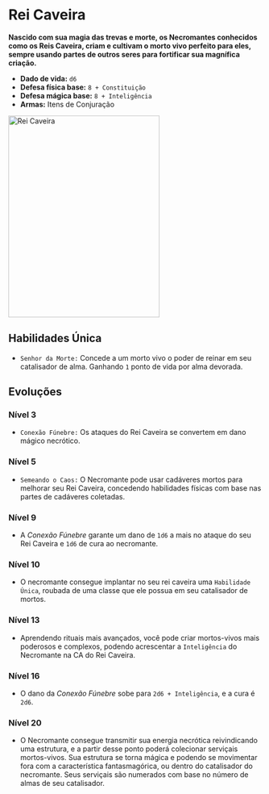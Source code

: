 # Rei Caveira
**Nascido com sua magia das trevas e morte, os Necromantes conhecidos como os Reis Caveira, criam e cultivam o morto vivo perfeito para eles, sempre usando partes de outros seres para fortificar sua magnífica criação.**

- **Dado de vida:** `d6`
- **Defesa física base:** `8 + Constituição`
- **Defesa mágica base:** `8 + Inteligência`
- **Armas:** Itens de Conjuração

<img src="" alt="Rei Caveira" style="height: 400px; width:300px;"/>

## Habilidades Única
- `Senhor da Morte:` Concede a um morto vivo o poder de reinar em seu catalisador de alma. Ganhando `1` ponto de vida por alma devorada.

## Evoluções
### Nível 3
- `Conexão Fúnebre:` Os ataques do Rei Caveira se convertem em dano mágico necrótico.

### Nível 5
- `Semeando o Caos:` O Necromante pode usar cadáveres mortos para melhorar seu Rei Caveira, concedendo habilidades físicas com base nas partes de cadáveres coletadas.

### Nível 9
- A *Conexão Fúnebre* garante um dano de `1d6` a mais no ataque do seu Rei Caveira e `1d6` de cura ao necromante.

### Nível 10
- O necromante consegue implantar no seu rei caveira uma `Habilidade Única`, roubada de uma classe que ele possua em seu catalisador de mortos.

### Nível 13
- Aprendendo rituais mais avançados, você pode criar mortos-vivos mais poderosos e complexos, podendo acrescentar a `Inteligência` do Necromante na CA do Rei Caveira.

### Nível 16
- O dano da *Conexão Fúnebre* sobe para `2d6 + Inteligência`, e a cura é `2d6`.

### Nível 20
- O Necromante consegue transmitir sua energia necrótica reivindicando uma estrutura, e a partir desse ponto poderá colecionar serviçais mortos-vivos. Sua estrutura se torna mágica e podendo se movimentar fora com a característica fantasmagórica, ou dentro do catalisador do necromante. Seus serviçais são numerados com base no número de almas de seu catalisador.
